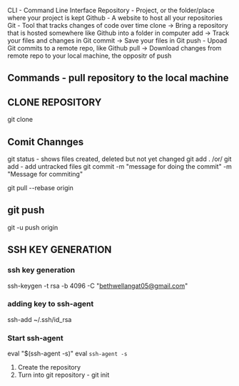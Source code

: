 CLI - Command Line Interface
Repository - Project, or the folder/place where your project is kept
Github - A website to host all your repositories
Git - Tool that tracks changes of code over time
clone -> Bring  a repository that is hosted somewhere like Github into a folder in computer
add -> Track your files and changes in Git
commit -> Save your files in Git
push - Upoad Git commits to a remote repo, like Github
pull -> Download changes from remote repo to your local machine, the oppositr of push

## Commands - pull repository to the local machine

## CLONE REPOSITORY
git clone <ssh name>
## Comit Channges
git status - shows files created, deleted but not yet changed
git add . /or/ git add <specific file name>  - add untracked files
git commit -m "message for doing the commit" -m "Message for commiting"

git pull --rebase origin

## git push
git -u push origin



## SSH KEY GENERATION
### ssh key generation
ssh-keygen -t rsa -b 4096 -C "bethwellangat05@gmail.com"
### adding key to ssh-agent
ssh-add ~/.ssh/id_rsa
### Start ssh-agent
eval "$(ssh-agent -s)"
eval `ssh-agent -s`




<!-- NEW REPOSITORY -->
1. Create the repository
2. Turn into git repository - git init